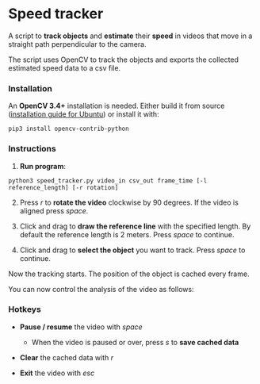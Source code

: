 # Speed tracker

A script to **track objects** and **estimate** their **speed** in videos that move in a straight path perpendicular to the camera.


The script uses OpenCV to track the objects and exports the collected estimated speed data to a csv file.


### Installation

An **OpenCV 3.4+** installation is needed. Either build it from source ([installation guide for Ubuntu](https://docs.opencv.org/master/d2/de6/tutorial_py_setup_in_ubuntu.html)) or install it with:
```
pip3 install opencv-contrib-python
```

### Instructions

1. **Run program**: 
```
python3 speed_tracker.py video_in csv_out frame_time [-l reference_length] [-r rotation]
```


2. Press *r* to **rotate the video** clockwise by 90 degrees. If the video is aligned press *space*.


3. Click and drag to **draw the reference line** with the specified length. By default the reference length is 2 meters. Press *space* to continue.


4. Click and drag to **select the object** you want to track. Press *space* to continue.


Now the tracking starts. The position of the object is cached every frame.

You can now control the analysis of the video as follows:

### Hotkeys

* **Pause / resume** the video with *space*
  * When the video is paused or over, press *s* to **save cached data**

* **Clear** the cached data with *r*

* **Exit** the video with *esc*
